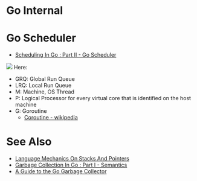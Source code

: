 # Go Internal

# Go Scheduler
* [Scheduling In Go : Part II - Go Scheduler](https://www.ardanlabs.com/blog/2018/08/scheduling-in-go-part2.html)

![](https://www.ardanlabs.com/images/goinggo/94_figure2.png)
Here:
- GRQ: Global Run Queue
- LRQ: Local Run Queue
- M: Machine, OS Thread
- P: Logical Processor for every virtual core that is identified on the host machine
- G: Goroutine
	- [Coroutine - wikipedia](https://en.wikipedia.org/wiki/Coroutine)

# See Also
* [Language Mechanics On Stacks And Pointers](https://www.ardanlabs.com/blog/2017/05/language-mechanics-on-stacks-and-pointers.html)
* [Garbage Collection In Go : Part I - Semantics](https://www.ardanlabs.com/blog/2018/12/garbage-collection-in-go-part1-semantics.html)
* [A Guide to the Go Garbage Collector](https://tip.golang.org/doc/gc-guide)